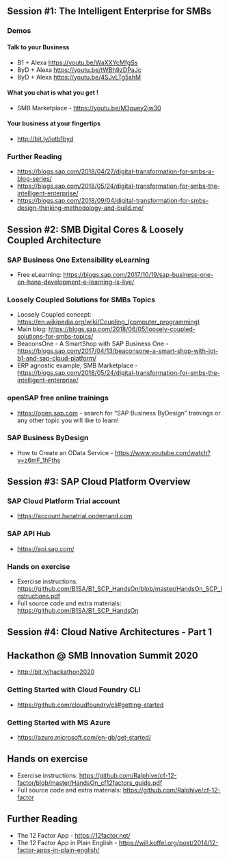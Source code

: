 ## Session #1: The Intelligent Enterprise for SMBs

### Demos
#### Talk to your Business
* B1 + Alexa https://youtu.be/WaXXYcMfgSs
* ByD + Alexa https://youtu.be/tWBh9zDPaJc
* ByD + Alexa https://youtu.be/4SJvLTg5shM
#### What you chat is what you get !
 * SMB Marketplace - https://youtu.be/M3puey2iw30
#### Your business at your fingertips
* http://bit.ly/iotb1byd

### Further Reading

* https://blogs.sap.com/2018/04/27/digital-transformation-for-smbs-a-blog-series/
* https://blogs.sap.com/2018/05/24/digital-transformation-for-smbs-the-intelligent-enterprise/
* https://blogs.sap.com/2018/09/04/digital-transformation-for-smbs-design-thinking-methodology-and-build.me/

## Session #2: SMB Digital Cores & Loosely Coupled Architecture

### SAP Business One Extensibility eLearning
* Free eLearning: https://blogs.sap.com/2017/10/19/sap-business-one-on-hana-development-e-learning-is-live/

### Loosely Coupled Solutions for SMBs Topics
* Loosely Coupled concept: https://en.wikipedia.org/wiki/Coupling_(computer_programming)
* Main blog: https://blogs.sap.com/2018/06/05/loosely-coupled-solutions-for-smbs-topics/
* BeaconsOne - A SmartShop with SAP Business One - https://blogs.sap.com/2017/04/13/beaconsone-a-smart-shop-with-iot-b1-and-sap-cloud-platform/ 
* ERP agnostic example, SMB Marketplace  - https://blogs.sap.com/2018/05/24/digital-transformation-for-smbs-the-intelligent-enterprise/ 

### openSAP free online trainings 
* https://open.sap.com   - search for “SAP Business ByDesign” trainings or any other topic you will like to learn!

### SAP Business ByDesign
* How to Create an OData Service - https://www.youtube.com/watch?v=z6mF_1hFths

## Session #3: SAP Cloud Platform Overview

### SAP Cloud Platform Trial account
* https://account.hanatrial.ondemand.com

### SAP API Hub
* https://api.sap.com/

### Hands on exercise
* Exercise instructions: https://github.com/B1SA/B1_SCP_HandsOn/blob/master/HandsOn_SCP_Instructions.pdf
* Full source code and extra materials: https://github.com/B1SA/B1_SCP_HandsOn

## Session #4: Cloud Native Architectures - Part 1

## Hackathon @ SMB Innovation Summit 2020
* http://bit.ly/hackathon2020

### Getting Started with Cloud Foundry CLI
* https://github.com/cloudfoundry/cli#getting-started

### Getting Started with MS Azure
* https://azure.microsoft.com/en-gb/get-started/

## Hands on exercise
* Exercise instructions: https://github.com/Ralphive/cf-12-factor/blob/master/HandsOn_cf12factors_guide.pdf
* Full source code and extra materials: https://github.com/Ralphive/cf-12-factor

## Further Reading
* The 12 Factor App - https://12factor.net/
* The 12 Factor App in Plain English - https://will.koffel.org/post/2014/12-factor-apps-in-plain-english/
 


